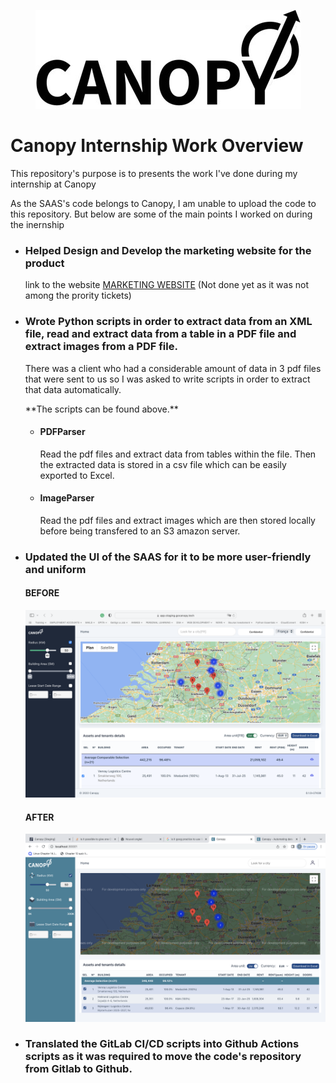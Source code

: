 <p align="center">
  <img src="images/logo.jpeg" />
</p>

<h1>Canopy Internship Work Overview</h1>
<p>This repository's purpose is to presents the work I've done during my internship at Canopy<p>
<p>As the SAAS's code belongs to Canopy, I am unable to upload the code to this repository. But below are some of the main points I worked on during the inernship</p>

<ul>
<li>
    <h3>Helped Design and Develop the marketing website for the product</h3>
    <p>link to the website <a href="https://lively-crepe-04b0ca.netlify.app">MARKETING WEBSITE</a> (Not done yet as it was not among the prority tickets)</p>
</li>
<li>
    <h3>Wrote Python scripts in order to extract data from an XML file, read and extract data from a table in a PDF file and extract images from a PDF file.</h3>
    <p>There was a client who had a considerable amount of data in 3 pdf files that were sent to us so I was asked to write scripts in order to extract that data automatically.</p>
    **The scripts can be found above.**
    <ul>
        <li>
            <h4>PDFParser</h4>
            <p> Read the pdf files and extract data from tables within the file. Then the extracted data is stored in a csv file which can be easily exported to Excel.</p>
        </li>
        <li>
            <h4>ImageParser</h4>
            <p>Read the pdf files and extract images which are then stored locally before being transfered to an S3 amazon server.</p>
        </li>
    </ul>
</li>
<li>
    <h3>Updated the UI of the SAAS for it to be more user-friendly and uniform</h3>
    <div>
    <h4>BEFORE</h4>
    <img src="images/before.png" />
    <h4>AFTER</h4>
    <img src="images/after.png" />
    </div>
</li>
<li>
    <h3>Translated the GitLab CI/CD scripts into Github Actions scripts as it was required to move the code's repository from Gitlab to Github.</h3>
 </li>
</ul>

